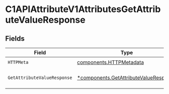 # C1APIAttributeV1AttributesGetAttributeValueResponse


## Fields

| Field                                                                                         | Type                                                                                          | Required                                                                                      | Description                                                                                   |
| --------------------------------------------------------------------------------------------- | --------------------------------------------------------------------------------------------- | --------------------------------------------------------------------------------------------- | --------------------------------------------------------------------------------------------- |
| `HTTPMeta`                                                                                    | [components.HTTPMetadata](../../models/components/httpmetadata.md)                            | :heavy_check_mark:                                                                            | N/A                                                                                           |
| `GetAttributeValueResponse`                                                                   | [*components.GetAttributeValueResponse](../../models/components/getattributevalueresponse.md) | :heavy_minus_sign:                                                                            | GetAttributeValueResponse is the response for getting an attribute value by id.               |